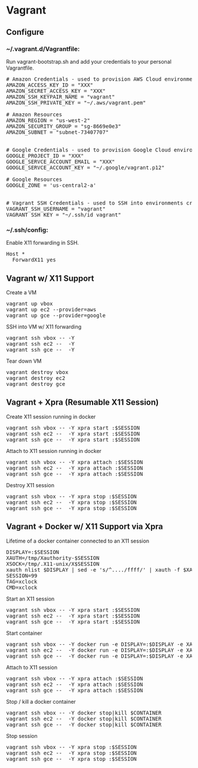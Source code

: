 # Vagrant

## Configure
### ~/.vagrant.d/Vagrantfile:

Run vagrant-bootstrap.sh and add your credentials to your personal Vagrantfile.

<pre>
&#35; Amazon Credentials - used to provision AWS Cloud environments
AMAZON_ACCESS_KEY_ID = "XXX"
AMAZON_SECRET_ACCESS_KEY = "XXX"
AMAZON_SSH_KEYPAIR_NAME = "vagrant"
AMAZON_SSH_PRIVATE_KEY = "~/.aws/vagrant.pem"

&#35; Amazon Resources
AMAZON_REGION = "us-west-2"
AMAZON_SECURITY_GROUP = "sg-8669e0e3"
AMAZON_SUBNET = "subnet-73407707"


&#35; Google Credentials - used to provision Google Cloud environments
GOOGLE_PROJECT_ID = "XXX"
GOOGLE_SERVCE_ACCOUNT_EMAIL = "XXX"
GOOGLE_SERVCE_ACCOUNT_KEY = "~/.google/vagrant.p12"

&#35; Google Resources
GOOGLE_ZONE = 'us-central2-a'


&#35; Vagrant SSH Credentials - used to SSH into environments created by Vagrant
VAGRANT_SSH_USERNAME = "vagrant"
VAGRANT_SSH_KEY = "~/.ssh/id_vagrant"
</pre>


### ~/.ssh/config:

Enable X11 forwarding in SSH.

<pre>
Host *
  ForwardX11 yes
</pre>


## Vagrant w/ X11 Support

Create a VM

<pre>
vagrant up vbox
vagrant up ec2 --provider=aws
vagrant up gce --provider=google
</pre>


SSH into VM w/ X11 forwarding

<pre>
vagrant ssh vbox -- -Y
vagrant ssh ec2 --  -Y
vagrant ssh gce --  -Y
</pre>


Tear down VM

<pre>
vagrant destroy vbox
vagrant destroy ec2
vagrant destroy gce
</pre>


## Vagrant + Xpra (Resumable X11 Session)

Create X11 session running in docker

<pre>
vagrant ssh vbox -- -Y xpra start :$SESSION
vagrant ssh ec2 --  -Y xpra start :$SESSION
vagrant ssh gce --  -Y xpra start :$SESSION
</pre>


Attach to X11 session running in docker

<pre>
vagrant ssh vbox -- -Y xpra attach :$SESSION
vagrant ssh ec2 --  -Y xpra attach :$SESSION
vagrant ssh gce --  -Y xpra attach :$SESSION
</pre>


Destroy X11 session

<pre>
vagrant ssh vbox -- -Y xpra stop :$SESSION
vagrant ssh ec2 --  -Y xpra stop :$SESSION
vagrant ssh gce --  -Y xpra stop :$SESSION
</pre>


## Vagrant + Docker w/ X11 Support via Xpra

Lifetime of a docker container connected to an X11 session

<pre>
DISPLAY=:$SESSION
XAUTH=/tmp/Xauthority-$SESSION
XSOCK=/tmp/.X11-unix/X$SESSION
xauth nlist $DISPLAY | sed -e 's/^..../ffff/' | xauth -f $XAUTH nmerge -
SESSION=99
TAG=xclock
CMD=xclock
</pre>

Start an X11 session

<pre>
vagrant ssh vbox -- -Y xpra start :$SESSION
vagrant ssh ec2 --  -Y xpra start :$SESSION
vagrant ssh gce --  -Y xpra start :$SESSION
</pre>

Start container

<pre>
vagrant ssh vbox -- -Y docker run -e DISPLAY=:$DISPLAY -e XAUTHORITY=$XAUTH -v $XSOCK:$XSOCK -v $XAUTH:$XAUTH -i -t $TAG $CMD
vagrant ssh ec2 --  -Y docker run -e DISPLAY=:$DISPLAY -e XAUTHORITY=$XAUTH -v $XSOCK:$XSOCK -v $XAUTH:$XAUTH -i -t $TAG $CMD
vagrant ssh gce --  -Y docker run -e DISPLAY=:$DISPLAY -e XAUTHORITY=$XAUTH -v $XSOCK:$XSOCK -v $XAUTH:$XAUTH -i -t $TAG $CMD
</pre>

Attach to X11 session

<pre>
vagrant ssh vbox -- -Y xpra attach :$SESSION
vagrant ssh ec2 --  -Y xpra attach :$SESSION
vagrant ssh gce --  -Y xpra attach :$SESSION
</pre>

Stop / kill a docker container

<pre>
vagrant ssh vbox -- -Y docker stop|kill $CONTAINER
vagrant ssh ec2 --  -Y docker stop|kill $CONTAINER
vagrant ssh gce --  -Y docker stop|kill $CONTAINER
</pre>

Stop session

<pre>
vagrant ssh vbox -- -Y xpra stop :$SESSION
vagrant ssh ec2 --  -Y xpra stop :$SESSION
vagrant ssh gce --  -Y xpra stop :$SESSION
</pre>


